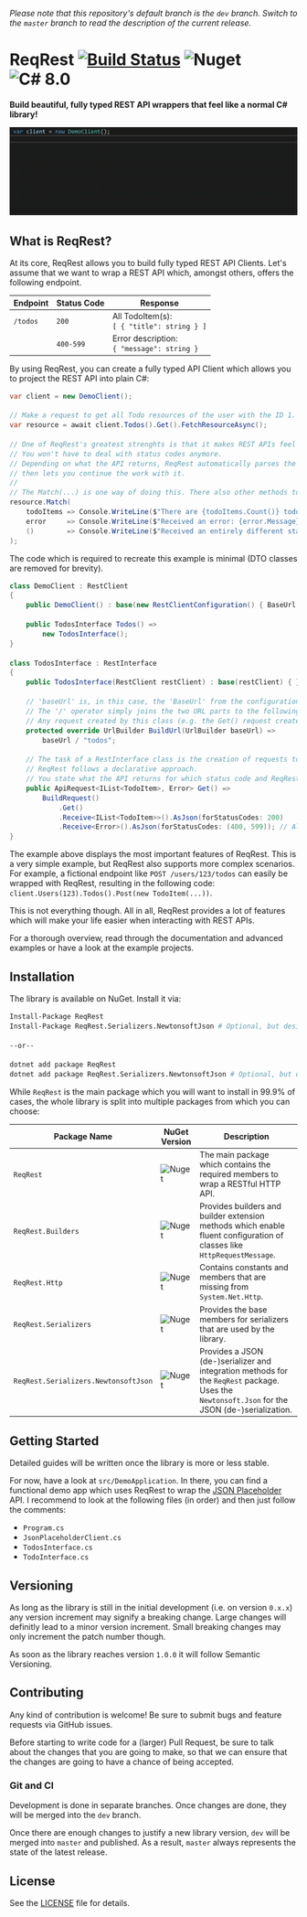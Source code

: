 _Please note that this repository's default branch is the `dev` branch. Switch to the `master`
branch to read the description of the current release._

# ReqRest [![Build Status](https://dev.azure.com/ManuelRoemer/ReqRest/_apis/build/status/ReqRest?branchName=master)](https://dev.azure.com/ManuelRoemer/ReqRest/_build/latest?definitionId=12&branchName=master) ![Nuget](https://img.shields.io/nuget/v/ReqRest.svg) ![C# 8.0](https://img.shields.io/badge/C%23-Nullable%20Reference%20Types-success.svg)

**Build beautiful, fully typed REST API wrappers that feel like a normal C# library!**

![Basic Client Usage](./.github/img/BasicClientUsage.gif)

## What is ReqRest?

At its core, ReqRest allows you to build fully typed REST API Clients.
Let's assume that we want to wrap a REST API which, amongst others, offers the following endpoint.

| Endpoint | Status Code | Response |
| -------- | ----------- | -------- |
| `/todos` | `200`     | All TodoItem(s): <br/> `[ { "title": string } ]` |
|          | `400-599` | Error description: <br/> `{ "message": string }` |

By using ReqRest, you can create a fully typed API Client which allows you to project the REST API into plain C#:

```csharp
var client = new DemoClient();

// Make a request to get all Todo resources of the user with the ID 1.
var resource = await client.Todos().Get().FetchResourceAsync();

// One of ReqRest's greatest strenghts is that it makes REST APIs feel like C#.
// You won't have to deal with status codes anymore.
// Depending on what the API returns, ReqRest automatically parses the correct response type and
// then lets you continue the work with it.
//
// The Match(...) is one way of doing this. There also other methods to do the same, for example TryGetValue<T>(...).
resource.Match(
    todoItems => Console.WriteLine($"There are {todoItems.Count()} todo items! First: {todoItems.First().Title}"),
    error     => Console.WriteLine($"Received an error: {error.Message}."),
    ()        => Console.WriteLine($"Received an entirely different status code.")
);
```

The code which is required to recreate this example is minimal (DTO classes are removed for brevity).

```csharp
class DemoClient : RestClient
{
    public DemoClient() : base(new RestClientConfiguration() { BaseUrl = new Uri("http://demo-api.com") }) { }

    public TodosInterface Todos() =>
        new TodosInterface();
}

class TodosInterface : RestInterface
{
    public TodosInterface(RestClient restClient) : base(restClient) { }
    
    // 'baseUrl' is, in this case, the 'BaseUrl' from the configuration above.
    // The '/' operator simply joins the two URL parts to the following: http://demo-api.com/todos
    // Any request created by this class (e.g. the Get() request created below) uses the URL which is built here.
    protected override UrlBuilder BuildUrl(UrlBuilder baseUrl) =>
        baseUrl / "todos";
    
    // The task of a RestInterface class is the creation of requests to that interface.
    // ReqRest follows a declarative approach.
    // You state what the API returns for which status code and ReqRest does everything else for you.
    public ApiRequest<IList<TodoItem>, Error> Get() =>
        BuildRequest()
            .Get()
            .Receive<IList<TodoItem>>().AsJson(forStatusCodes: 200)
            .Receive<Error>().AsJson(forStatusCodes: (400, 599)); // All status codes from 400 to 599.
}
```

The example above displays the most important features of ReqRest.
This is a very simple example, but ReqRest also supports more complex scenarios.
For example, a fictional endpoint like `POST /users/123/todos` can easily be wrapped with ReqRest, resulting in the following code:
`client.Users(123).Todos().Post(new TodoItem(...))`.

This is not everything though. All in all, ReqRest provides a lot of features which will make your life easier
when interacting with REST APIs.

For a thorough overview, read through the documentation and advanced examples or have a look at the example projects.


## Installation

The library is available on NuGet. Install it via:

```sh
Install-Package ReqRest
Install-Package ReqRest.Serializers.NewtonsoftJson # Optional, but desired in most cases.

--or--

dotnet add package ReqRest
dotnet add package ReqRest.Serializers.NewtonsoftJson # Optional, but desired in most cases. 
```

While `ReqRest` is the main package which you will want to install in 99.9% of cases,
the whole library is split into multiple packages from which you can choose:

| Package Name                         | NuGet Version | Description |
| ------------------------------------ | ------------- |------------ |
| `ReqRest`                            | ![Nuget](https://img.shields.io/nuget/v/ReqRest.svg) | The main package which contains the required members to wrap a RESTful HTTP API. |
| `ReqRest.Builders`                   | ![Nuget](https://img.shields.io/nuget/v/ReqRest.Builders.svg) | Provides builders and builder extension methods which enable fluent configuration of classes like `HttpRequestMessage`. |
| `ReqRest.Http`                       | ![Nuget](https://img.shields.io/nuget/v/ReqRest.Http.svg) | Contains constants and members that are missing from `System.Net.Http`. |
| `ReqRest.Serializers`                | ![Nuget](https://img.shields.io/nuget/v/ReqRest.Serializers.svg) | Provides the base members for serializers that are used by the library. |
| `ReqRest.Serializers.NewtonsoftJson` | ![Nuget](https://img.shields.io/nuget/v/ReqRest.Serializers.NewtonsoftJson.svg) | Provides a JSON (de-)serializer and integration methods for the `ReqRest` package. Uses the `Newtonsoft.Json` for the JSON (de-)serialization. |


## Getting Started

Detailed guides will be written once the library is more or less stable.

For now, have a look at `src/DemoApplication`.
In there, you can find a functional demo app which uses ReqRest to wrap the [JSON Placeholder](https://jsonplaceholder.typicode.com/)
API.
I recommend to look at the following files (in order) and then just follow the comments:

* `Program.cs`
* `JsonPlaceholderClient.cs`
* `TodosInterface.cs`
* `TodoInterface.cs`


## Versioning

As long as the library is still in the initial development (i.e. on version `0.x.x`) any
version increment may signify a breaking change.
Large changes will definitly lead to a minor version increment.
Small breaking changes may only increment the patch number though.

As soon as the library reaches version `1.0.0` it will follow Semantic Versioning.


## Contributing

Any kind of contribution is welcome! Be sure to submit bugs and feature requests via GitHub issues.

Before starting to write code for a (larger) Pull Request, be sure to talk about the changes that
you are going to make, so that we can ensure that the changes are going to have a chance of being 
accepted.


### Git and CI

Development is done in separate branches. Once changes are done, they will be merged into the
`dev` branch.

Once there are enough changes to justify a new library version, `dev` will be merged into `master`
and published.
As a result, `master` always represents the state of the latest release. 


## License

See the [LICENSE](./LICENSE) file for details.
